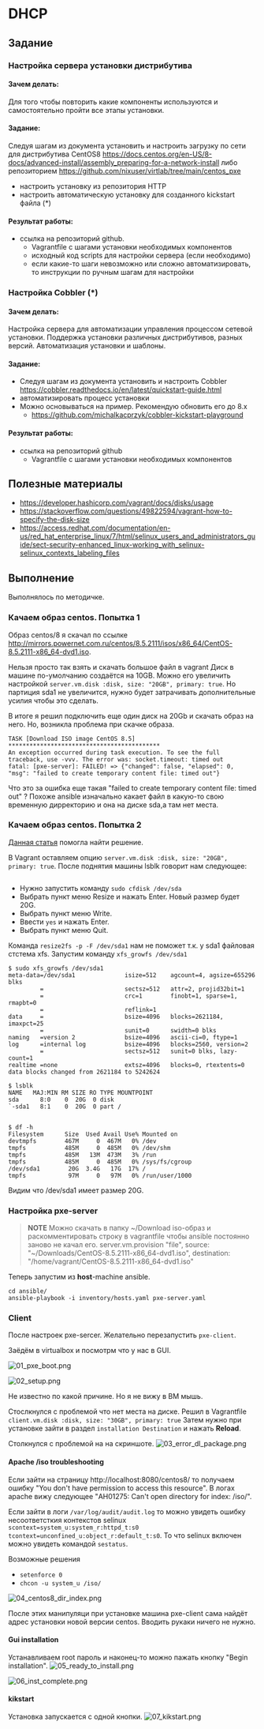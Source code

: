 # DHCP

## Задание

### Настройка сервера установки дистрибутива

#### Зачем делать:
Для того чтобы повторить какие компоненты используются и самостоятельно пройти все этапы установки.

#### Задание:

Следуя шагам из документа установить и настроить загрузку по сети для дистрибутива CentOS8
https://docs.centos.org/en-US/8-docs/advanced-install/assembly_preparing-for-a-network-install либо репозиторием https://github.com/nixuser/virtlab/tree/main/centos_pxe
- настроить установку из репозитория HTTP
- настроить автоматическую установку для созданного kickstart файла (*)

#### Результат работы:
- ссылка на репозиторий github.
  - Vagrantfile с шагами установки необходимых компонентов
  - исходный код scripts для настройки сервера (если необходимо)
  - если какие-то шаги невозможно или сложно автоматизировать, то  инструкции по ручным шагам для настройки

### Настройка Cobbler (*)

#### Зачем делать:
Настройка сервера для автоматизации управления процессом сетевой установки. Поддержка установки различных дистрибутивов, разных версий. Автоматизация установки и шаблоны.

#### Задание:

- Следуя шагам из документа установить и настроить Cobbler https://cobbler.readthedocs.io/en/latest/quickstart-guide.html
- автоматизировать процесс установки
- Можно основываться на пример. Рекомендую обновить его до 8.x
  - https://github.com/michalkacprzyk/cobbler-kickstart-playground

#### Результат работы:
- ссылка на репозиторий github
  - Vagrantfile с шагами установки необходимых компонентов


## Полезные материалы

- https://developer.hashicorp.com/vagrant/docs/disks/usage
- https://stackoverflow.com/questions/49822594/vagrant-how-to-specify-the-disk-size
- https://access.redhat.com/documentation/en-us/red_hat_enterprise_linux/7/html/selinux_users_and_administrators_guide/sect-security-enhanced_linux-working_with_selinux-selinux_contexts_labeling_files

## Выполнение

Выполнялось по методичке.

### Качаем образ centos. Попытка 1

Образ centos/8 я скачал по ссылке http://mirrors.powernet.com.ru/centos/8.5.2111/isos/x86_64/CentOS-8.5.2111-x86_64-dvd1.iso.

Нельзя просто так взять и скачать большое файл в vagrant
Диск в машине по-умолчанию создаётся на 10GB. Можно его увеличить настройкой `server.vm.disk :disk, size: "20GB", primary: true`.
Но партиция sda1 не увеличится, нужно будет затрачивать дополнительные усилия чтобы это сделать.

В итоге я решил подключить еще один диск на 20Gb и скачать образ на него.
Но, возникла проблема при скачке образа.
```
TASK [Download ISO image CentOS 8.5] *******************************************
An exception occurred during task execution. To see the full traceback, use -vvv. The error was: socket.timeout: timed out
fatal: [pxe-server]: FAILED! => {"changed": false, "elapsed": 0, "msg": "failed to create temporary content file: timed out"}
```

Что это за ошибка еще такая "failed to create temporary content file: timed out" ?
Похоже ansible изначально какает файл в какую-то свою временную дирректорию и она на диске sda,а там нет места.

### Качаем образ centos. Попытка 2

[Данная статья](https://stackoverflow.com/questions/49822594/vagrant-how-to-specify-the-disk-size) помогла найти решение.

В Vagrant оставляем опцию `server.vm.disk :disk, size: "20GB", primary: true`. 
После поднятия машины lsblk говорит нам следующее:
```
```

- Нужно запустить команду `sudo cfdisk /dev/sda`
- Выбрать пункт меню Resize и нажать Enter. Новый размер будет 20G.
- Выбрать пункт меню Write.
- Ввести `yes` и нажать Enter.
- Выбрать пункт меню Quit.

Команда `resize2fs -p -F /dev/sda1` нам не поможет т.к. у sda1 файловая стстема xfs. Запустим команду `xfs_growfs /dev/sda1`

```
$ sudo xfs_growfs /dev/sda1
meta-data=/dev/sda1              isize=512    agcount=4, agsize=655296 blks
         =                       sectsz=512   attr=2, projid32bit=1
         =                       crc=1        finobt=1, sparse=1, rmapbt=0
         =                       reflink=1
data     =                       bsize=4096   blocks=2621184, imaxpct=25
         =                       sunit=0      swidth=0 blks
naming   =version 2              bsize=4096   ascii-ci=0, ftype=1
log      =internal log           bsize=4096   blocks=2560, version=2
         =                       sectsz=512   sunit=0 blks, lazy-count=1
realtime =none                   extsz=4096   blocks=0, rtextents=0
data blocks changed from 2621184 to 5242624

$ lsblk
NAME   MAJ:MIN RM SIZE RO TYPE MOUNTPOINT
sda      8:0    0  20G  0 disk 
`-sda1   8:1    0  20G  0 part /


$ df -h
Filesystem      Size  Used Avail Use% Mounted on
devtmpfs        467M     0  467M   0% /dev
tmpfs           485M     0  485M   0% /dev/shm
tmpfs           485M   13M  473M   3% /run
tmpfs           485M     0  485M   0% /sys/fs/cgroup
/dev/sda1        20G  3.4G   17G  17% /
tmpfs            97M     0   97M   0% /run/user/1000
```

Видим что /dev/sda1 имеет размер 20G.


### Настройка pxe-server

> **NOTE**
> Можно скачать в папку ~/Download iso-образ и раскомментировать строку в vagrantfile чтобы ansible постоянно заново не качал его.
> server.vm.provision "file", source: "~/Downloads/CentOS-8.5.2111-x86_64-dvd1.iso", destination: "/home/vagrant/CentOS-8.5.2111-x86_64-dvd1.iso"

Теперь запустим из **host**-machine ansible.

```shell
cd ansible/
ansible-playbook -i inventory/hosts.yaml pxe-server.yaml 
```

### Client

После настроек pxe-sercer. Желательно перезапустить `pxe-client`.

Заёдём в virtualbox и посмотрм что у нас в GUI.

![01_pxe_boot.png](img/01_pxe_boot.png)

![02_setup.png](img/02_setup.png)

Не известно по какой причине. Но я не вижу в ВМ мышь.

Стослкнулся с проблемой что нет места на диске. Решил в Vagrantfile ` client.vm.disk :disk, size: "30GB", primary: true`
Затем нужно при установке зайти в раздел `installation Destination` и нажать **Reload**.

Столкнулся с проблемой на на скриншоте.
![03_error_dl_package.png](img/03_error_dl_package.png)

#### Apache /iso troubleshooting

Если зайти на страницу http://localhost:8080/centos8/ то получаем ошибку "You don't have permission to access this resource".
В логах apache вижу следующее "AH01275: Can't open directory for index: /iso/".

Если зайти в логи `/var/log/audit/audit.log` то можно увидеть ошибку несоответсткия контекстов selinux
`scontext=system_u:system_r:httpd_t:s0 tcontext=unconfined_u:object_r:default_t:s0`.
То что selinux включен можно увидеть командой `sestatus`.

Возможные решения
- `setenforce 0`
- `chcon -u system_u /iso/`

![04_centos8_dir_index.png](img/04_centos8_dir_index.png)

После этих манипуляци при установке машина pxe-client сама найдёт адрес установки новой версии centos. 
Вводить рукаки ничего не нужно.

#### Gui installation

Устанавливаем root пароль и наконец-то можно пажать кнопку "Begin installation".
![05_ready_to_install.png](img/05_ready_to_install.png)

![06_inst_complete.png](img/06_inst_complete.png)


#### kikstart

Установка запускается с одной кнопки. 
![07_kikstart.png](img/07_kikstart.png)


